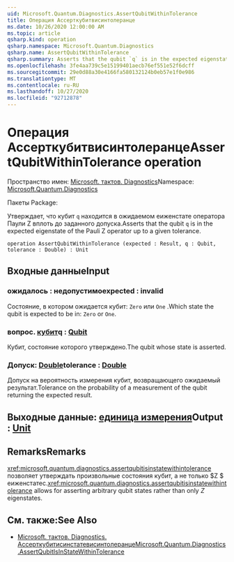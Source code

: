 ```yaml
---
uid: Microsoft.Quantum.Diagnostics.AssertQubitWithinTolerance
title: Операция Ассерткубитвисинтолеранце
ms.date: 10/26/2020 12:00:00 AM
ms.topic: article
qsharp.kind: operation
qsharp.namespace: Microsoft.Quantum.Diagnostics
qsharp.name: AssertQubitWithinTolerance
qsharp.summary: Asserts that the qubit `q` is in the expected eigenstate of the Pauli Z operator up to a given tolerance.
ms.openlocfilehash: 3fe4aa739c5e15199401aecb76ef551e52f6dcff
ms.sourcegitcommit: 29e0d88a30e4166fa580132124b0eb57e1f0e986
ms.translationtype: MT
ms.contentlocale: ru-RU
ms.lasthandoff: 10/27/2020
ms.locfileid: "92712878"
---
```

# <a name="assertqubitwithintolerance-operation"></a><span data-ttu-id="9eb01-102">Операция Ассерткубитвисинтолеранце</span><span class="sxs-lookup"><span data-stu-id="9eb01-102">AssertQubitWithinTolerance operation</span></span>

<span data-ttu-id="9eb01-103">Пространство имен: [Microsoft. тактов. Diagnostics](xref:Microsoft.Quantum.Diagnostics)</span><span class="sxs-lookup"><span data-stu-id="9eb01-103">Namespace: [Microsoft.Quantum.Diagnostics](xref:Microsoft.Quantum.Diagnostics)</span></span>

<span data-ttu-id="9eb01-104">Пакеты [](https://nuget.org/packages/)</span><span class="sxs-lookup"><span data-stu-id="9eb01-104">Package: [](https://nuget.org/packages/)</span></span>


<span data-ttu-id="9eb01-105">Утверждает, что кубит `q` находится в ожидаемом еиженстате оператора Паули Z вплоть до заданного допуска.</span><span class="sxs-lookup"><span data-stu-id="9eb01-105">Asserts that the qubit `q` is in the expected eigenstate of the Pauli Z operator up to a given tolerance.</span></span>

```qsharp
operation AssertQubitWithinTolerance (expected : Result, q : Qubit, tolerance : Double) : Unit
```


## <a name="input"></a><span data-ttu-id="9eb01-106">Входные данные</span><span class="sxs-lookup"><span data-stu-id="9eb01-106">Input</span></span>

### <a name="expected--__invalidresult__"></a><span data-ttu-id="9eb01-107">ожидалось __: <Result> недопустимо__</span><span class="sxs-lookup"><span data-stu-id="9eb01-107">expected : __invalid<Result>__</span></span>

<span data-ttu-id="9eb01-108">Состояние, в котором ожидается кубит: `Zero` или `One` .</span><span class="sxs-lookup"><span data-stu-id="9eb01-108">Which state the qubit is expected to be in: `Zero` or `One`.</span></span>


### <a name="q--qubit"></a><span data-ttu-id="9eb01-109">вопрос. [кубит](xref:microsoft.quantum.lang-ref.qubit)</span><span class="sxs-lookup"><span data-stu-id="9eb01-109">q : [Qubit](xref:microsoft.quantum.lang-ref.qubit)</span></span>

<span data-ttu-id="9eb01-110">Кубит, состояние которого утверждено.</span><span class="sxs-lookup"><span data-stu-id="9eb01-110">The qubit whose state is asserted.</span></span>


### <a name="tolerance--double"></a><span data-ttu-id="9eb01-111">Допуск: [Double](xref:microsoft.quantum.lang-ref.double)</span><span class="sxs-lookup"><span data-stu-id="9eb01-111">tolerance : [Double](xref:microsoft.quantum.lang-ref.double)</span></span>

<span data-ttu-id="9eb01-112">Допуск на вероятность измерения кубит, возвращающего ожидаемый результат.</span><span class="sxs-lookup"><span data-stu-id="9eb01-112">Tolerance on the probability of a measurement of the qubit returning the expected result.</span></span>



## <a name="output--unit"></a><span data-ttu-id="9eb01-113">Выходные данные: [единица измерения](xref:microsoft.quantum.lang-ref.unit)</span><span class="sxs-lookup"><span data-stu-id="9eb01-113">Output : [Unit](xref:microsoft.quantum.lang-ref.unit)</span></span>



## <a name="remarks"></a><span data-ttu-id="9eb01-114">Remarks</span><span class="sxs-lookup"><span data-stu-id="9eb01-114">Remarks</span></span>

<span data-ttu-id="9eb01-115"><xref:microsoft.quantum.diagnostics.assertqubitisinstatewithintolerance> позволяет утверждать произвольные состояния кубит, а не только $Z $ еиженстатес.</span><span class="sxs-lookup"><span data-stu-id="9eb01-115"><xref:microsoft.quantum.diagnostics.assertqubitisinstatewithintolerance> allows for asserting arbitrary qubit states rather than only $Z$ eigenstates.</span></span>

## <a name="see-also"></a><span data-ttu-id="9eb01-116">См. также:</span><span class="sxs-lookup"><span data-stu-id="9eb01-116">See Also</span></span>

- [<span data-ttu-id="9eb01-117">Microsoft. тактов. Diagnostics. Ассерткубитисинстатевисинтолеранце</span><span class="sxs-lookup"><span data-stu-id="9eb01-117">Microsoft.Quantum.Diagnostics.AssertQubitIsInStateWithinTolerance</span></span>](xref:Microsoft.Quantum.Diagnostics.AssertQubitIsInStateWithinTolerance)